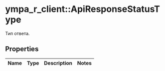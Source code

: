 # ympa_r_client::ApiResponseStatusType

Тип ответа.

## Properties
Name | Type | Description | Notes
------------ | ------------- | ------------- | -------------



